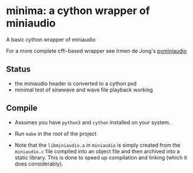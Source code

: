 # minima: a cython wrapper of miniaudio

A basic cython wrapper of miniaudio

For a more complete cffi-based wrapper see Irmen de Jong's [pyminiaudio](https://github.com/irmen/pyminiaudio)


## Status

- the miniaudio header is converted to a cython pxd
- minimal test of sinewave and wave file playback working


## Compile

- Assumes you have `python3` and `cython` installed on your system.

- Run `make` in the root of the project

- Note that the `libminiaudio.a` in `miniaudio` is simply created from the `miniaudio.c` file compiled into an object file and then archived into a static library. This is done to speed up compilation and linking (which it does considerably).

